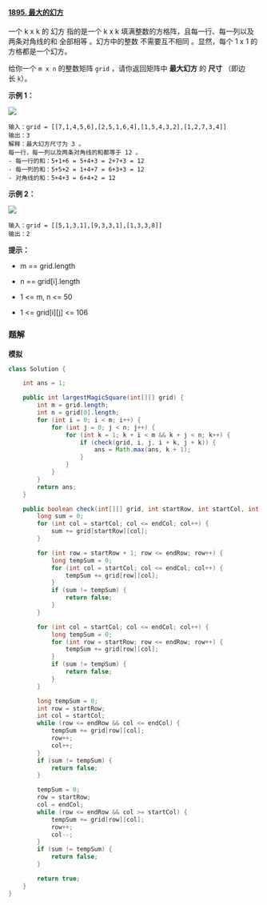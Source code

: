 #### [1895. 最大的幻方](https://leetcode-cn.com/problems/largest-magic-square/)

一个 k x k 的 幻方 指的是一个 k x k 填满整数的方格阵，且每一行、每一列以及两条对角线的和 全部相等 。幻方中的整数 不需要互不相同 。显然，每个 1 x 1 的方格都是一个幻方。

给你一个 `m x n` 的整数矩阵 `grid` ，请你返回矩阵中 **最大幻方** 的 **尺寸** （即边长 `k`）。

**示例 1：**

![](http://gitlab.wsh-study.com/xp-study/LeeteCode/blob/master/模拟/images/最大的幻方/1.jpg)

```shell
输入：grid = [[7,1,4,5,6],[2,5,1,6,4],[1,5,4,3,2],[1,2,7,3,4]]
输出：3
解释：最大幻方尺寸为 3 。
每一行，每一列以及两条对角线的和都等于 12 。
- 每一行的和：5+1+6 = 5+4+3 = 2+7+3 = 12
- 每一列的和：5+5+2 = 1+4+7 = 6+3+3 = 12
- 对角线的和：5+4+3 = 6+4+2 = 12
```

**示例 2：**

![](http://gitlab.wsh-study.com/xp-study/LeeteCode/blob/master/模拟/images/最大的幻方/2.jpg)

```shell
输入：grid = [[5,1,3,1],[9,3,3,1],[1,3,3,8]]
输出：2
```

**提示：**

* m == grid.length

* n == grid[i].length

* 1 <= m, n <= 50

* 1 <= grid[i][j] <= 106

### 题解

**模拟**

```java
class Solution {

    int ans = 1;

    public int largestMagicSquare(int[][] grid) {
        int m = grid.length;
        int n = grid[0].length;
        for (int i = 0; i < m; i++) {
            for (int j = 0; j < n; j++) {
                for (int k = 1; k + i < m && k + j < n; k++) {
                    if (check(grid, i, j, i + k, j + k)) {
                        ans = Math.max(ans, k + 1);
                    }
                }
            }
        }
        return ans;
    }

    public boolean check(int[][] grid, int startRow, int startCol, int endRow, int endCol) {
        long sum = 0;
        for (int col = startCol; col <= endCol; col++) {
            sum += grid[startRow][col];
        }

        for (int row = startRow + 1; row <= endRow; row++) {
            long tempSum = 0;
            for (int col = startCol; col <= endCol; col++) {
                tempSum += grid[row][col];
            }
            if (sum != tempSum) {
                return false;
            }
        }

        for (int col = startCol; col <= endCol; col++) {
            long tempSum = 0;
            for (int row = startRow; row <= endRow; row++) {
                tempSum += grid[row][col];
            }
            if (sum != tempSum) {
                return false;
            }
        }

        long tempSum = 0;
        int row = startRow;
        int col = startCol;
        while (row <= endRow && col <= endCol) {
            tempSum += grid[row][col];
            row++;
            col++;
        }
        if (sum != tempSum) {
            return false;
        }

        tempSum = 0;
        row = startRow;
        col = endCol;
        while (row <= endRow && col >= startCol) {
            tempSum += grid[row][col];
            row++;
            col--;
        }
        if (sum != tempSum) {
            return false;
        }

        return true;
    }
}
```
